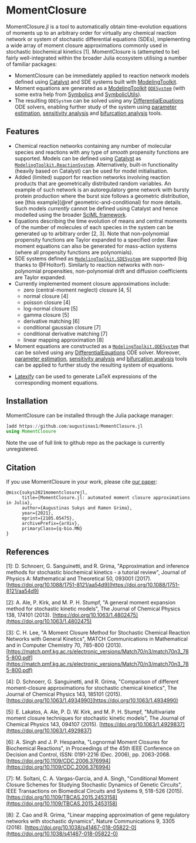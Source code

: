 # MomentClosure

MomentClosure.jl is a tool to automatically obtain time-evolution equations of moments up to an arbitrary order for virtually any chemical reaction network or system of stochastic differential equations (SDEs), implementing a wide array of moment closure approximations commonly used in stochastic biochemical kinetics [1]. MomentClosure is (attempted to be) fairly well-integrated within the broader Julia ecosystem utilising a number of familiar packages:
- MomentClosure can be immediately applied to reaction network models defined using [Catalyst](https://github.com/SciML/Catalyst.jl) and SDE systems built with [ModelingToolkit](https://github.com/SciML/ModelingToolkit.jl).
- Moment equations are generated as a [ModelingToolkit](https://github.com/SciML/ModelingToolkit.jl) [`ODESystem`](https://mtk.sciml.ai/stable/systems/ODESystem/) (with some extra help from [Symbolics](https://github.com/JuliaSymbolics/Symbolics.jl) and [SymbolicUtils](https://github.com/JuliaSymbolics/SymbolicUtils.jl)).
- The resulting `ODESystem` can be solved using any [DifferentialEquations](https://github.com/SciML/DifferentialEquations.jl/) ODE solvers, enabling further study of the system using [parameter estimation](https://diffeq.sciml.ai/stable/analysis/parameter_estimation/), [sensitivity analysis](https://diffeq.sciml.ai/stable/analysis/sensitivity/) and [bifurcation analysis](https://diffeq.sciml.ai/stable/analysis/bifurcation/) tools.

## Features
* Chemical reaction networks containing any number of molecular species and reactions with any type of *smooth* propensity functions are supported. Models can be defined using [Catalyst](https://github.com/SciML/Catalyst.jl/issues/22) as [`ModelingToolkit.ReactionSystem`](https://catalyst.sciml.ai/dev/api/catalyst_api/#ModelingToolkit.ReactionSystem). Alternatively, built-in functionality (heavily based on Catalyst) can be used for model initialisation.
* Added (limited) support for reaction networks involving reaction products that are geometrically distributed random variables. An example of such network is an autoregulatory gene network with bursty protein production where the burst size follows a geometric distribution, see [this example](@ref geometric-and-conditional) for more details. Such models *currently* cannot be defined using Catalyst and hence modelled using the broader [SciML framework](https://github.com/SciML/).
* Equations describing the time evolution of means and central moments of the number of molecules of each species in the system can be generated up to arbitrary order [2, 3]. Note that non-polynomial propensity functions are Taylor expanded to a specified order. Raw moment equations can also be generated for mass-action systems (where all propensity functions are polynomials). 
* SDE systems defined as [`ModelingToolkit.SDESystem`](https://mtk.sciml.ai/stable/systems/SDESystem/#ModelingToolkit.SDESystem) are supported (big thanks to @FHoltorf). Similarly to reaction networks with non-polynomial propensities, non-polynomial drift and diffusion coefficients are Taylor expanded.
* Currently implemented moment closure approximations include:
  - zero (central-moment neglect) closure [4, 5]
  - normal closure [4]
  - poisson closure [4]
  - log-normal closure [5]
  - gamma closure [5]
  - derivative matching [6]
  - conditional gaussian closure [7]
  - conditional derivative matching [7]
  - linear mapping approximation [8]
* Moment equations are constructed as a [`ModelingToolkit.ODESystem`](https://mtk.sciml.ai/stable/systems/ODESystem/) that can be solved using any [DifferentialEquations](https://github.com/SciML/DifferentialEquations.jl/) ODE solver. Moreover, [parameter estimation](https://diffeq.sciml.ai/stable/analysis/parameter_estimation/), [sensitivity analysis](https://diffeq.sciml.ai/stable/analysis/sensitivity/) and [bifurcation analysis](https://diffeq.sciml.ai/stable/analysis/bifurcation/) tools can be applied to further study the resulting system of equations.
- [Latexify](https://github.com/korsbo/Latexify.jl) can be used to generate LaTeX expressions of the corresponding moment equations.


## Installation
MomentClosure can be installed through the Julia package manager:

```julia
]add https://github.com/augustinas1/MomentClosure.jl
using MomentClosure
```

Note the use of full link to github repo as the package is currently unregistered.

## Citation

If you use MomentClosure in your work, please cite [our paper](https://arxiv.org/abs/2105.05475):
```
@misc{sukys2021momentclosurejl,
      title={MomentClosure.jl: automated moment closure approximations in Julia},
      author={Augustinas Sukys and Ramon Grima},
      year={2021},
      eprint={2105.05475},
      archivePrefix={arXiv},
      primaryClass={q-bio.MN}
}
```

## References

[1]: D. Schnoerr, G. Sanguinetti, and R. Grima, "Approximation and inference methods for stochastic biochemical kinetics - a tutorial review", Journal of Physics A: Mathematical and Theoretical 50, 093001 (2017). [https://doi.org/10.1088/1751-8121/aa54d9](https://doi.org/10.1088/1751-8121/aa54d9)

[2]: A. Ale, P. Kirk, and M. P. H. Stumpf, "A general moment expansion method for stochastic kinetic models", The Journal of Chemical Physics 138, 174101 (2013). [https://doi.org/10.1063/1.4802475](https://doi.org/10.1063/1.4802475)

[3]: C. H. Lee, "A Moment Closure Method for Stochastic Chemical Reaction Networks with General Kinetics", MATCH Communications in Mathematical and in Computer Chemistry 70, 785-800 (2013). [https://match.pmf.kg.ac.rs/electronic_versions/Match70/n3/match70n3_785-800.pdf](https://match.pmf.kg.ac.rs/electronic_versions/Match70/n3/match70n3_785-800.pdf)

[4]: D. Schnoerr, G. Sanguinetti, and R. Grima, "Comparison of different moment-closure approximations for stochastic chemical kinetics", The Journal of Chemical Physics 143, 185101 (2015). [https://doi.org/10.1063/1.4934990](https://doi.org/10.1063/1.4934990)

[5]: E. Lakatos, A. Ale, P. D. W. Kirk, and M. P. H. Stumpf, "Multivariate moment closure techniques for stochastic kinetic models", The Journal of Chemical Physics 143, 094107 (2015). [https://doi.org/10.1063/1.4929837](https://doi.org/10.1063/1.4929837)

[6]: A. Singh and J. P. Hespanha, "Lognormal Moment Closures for Biochemical Reactions", in Proceedings of the 45th IEEE Conference on Decision and Control, ISSN: 0191-2216 (Dec. 2006), pp. 2063-2068. [https://doi.org/10.1109/CDC.2006.376994](https://doi.org/10.1109/CDC.2006.376994)

[7]: M. Soltani, C. A. Vargas-Garcia, and A. Singh, "Conditional Moment Closure Schemes for Studying Stochastic Dynamics of Genetic Circuits", IEEE Transactions on Biomedical Circuits and Systems 9, 518-526 (2015). [https://doi.org/10.1109/TBCAS.2015.2453158](https://doi.org/10.1109/TBCAS.2015.2453158)

[8]: Z. Cao and R. Grima, "Linear mapping approximation of gene regulatory networks with stochastic dynamics", Nature Communications 9, 3305 (2018). [https://doi.org/10.1038/s41467-018-05822-0](https://doi.org/10.1038/s41467-018-05822-0)
